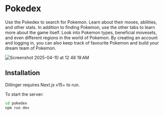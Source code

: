 # Pokedex

Use the Pokedex to search for Pokemon. Learn about their moves, abilities, and other stats. In addition to finding Pokemon, use the other tabs to learn more about the game itself. Look into Pokemon types, beneficial movesets, and even different regions in the world of Pokemon. By creating an account and logging in, you can also keep track of favourite Pokemon and build your dream team of Pokemon.

![Screenshot 2025-04-10 at 12 48 19 AM](https://github.com/user-attachments/assets/4bb82272-3563-4d77-a168-d9b1314932ae)

## Installation

Dillinger requires Next.js v15+ to run.

To start the server:

```sh
cd pokedex
npm run dev
```
